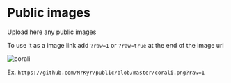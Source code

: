 # Public images

Upload here any public images

To use it as a image link add `?raw=1` or `?raw=true` at the end of the image url

![corali](https://github.com/MrKyr/public/blob/master/corali.png?raw=true)

Ex. `https://github.com/MrKyr/public/blob/master/corali.png?raw=1`
